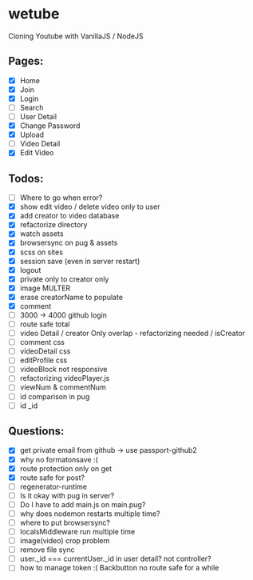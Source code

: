 # wetube

Cloning Youtube with VanillaJS / NodeJS

## Pages:

- [x] Home
- [x] Join
- [x] Login
- [ ] Search
- [ ] User Detail
- [x] Change Password
- [x] Upload
- [ ] Video Detail
- [x] Edit Video

## Todos:

- [ ] Where to go when error?
- [x] show edit video / delete video only to user
- [x] add creator to video database
- [x] refactorize directory
- [x] watch assets
- [x] browsersync on pug & assets
- [x] scss on sites
- [x] session save (even in server restart)
- [x] logout
- [x] private only to creator only
- [x] image MULTER
- [x] erase creatorName to populate
- [x] comment
- [ ] 3000 -> 4000 github login
- [ ] route safe total
- [ ] video Detail / creator Only overlap - refactorizing needed / isCreator
- [ ] comment css
- [ ] videoDetail css
- [ ] editProfile css
- [ ] videoBlock not responsive
- [ ] refactorizing videoPlayer.js
- [ ] viewNum & commentNum
- [ ] id comparison in pug
- [ ] id \_id

## Questions:

- [x] get private email from github -> use passport-github2
- [x] why no formatonsave :(
- [x] route protection only on get
- [x] route safe for post?
- [ ] regenerator-runtime
- [ ] Is it okay with pug in server?
- [ ] Do I have to add main.js on main.pug?
- [ ] why does nodemon restarts multiple time?
- [ ] where to put browsersync?
- [ ] localsMiddleware run multiple time
- [ ] image(video) crop problem
- [ ] remove file sync
- [ ] user.\_id === currentUser.\_id in user detail? not controller?
- [ ] how to manage token :( Backbutton no route safe for a while
